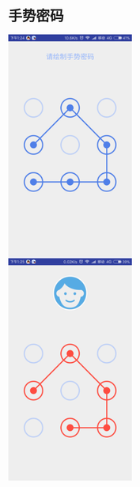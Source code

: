 # 手势密码
<img width="250px" height="450px" src="screenshot/first.png"/>
<br>
<img width="250px" height="450px" src="screenshot/error.png"/>
